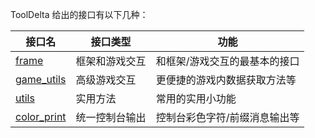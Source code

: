 ToolDelta 给出的接口有以下几种：


| 接口名 | 接口类型 | 功能
| --         | --            | --
| [frame](./frame.md) | 框架和游戏交互 | 和框架/游戏交互的最基本的接口
| [game_utils](./game_utils.md) | 高级游戏交互 | 更便捷的游戏内数据获取方法等
| [utils](./utils-methods.md) | 实用方法 | 常用的实用小功能
| [color_print](./color_print.md) | 统一控制台输出 | 控制台彩色字符/前缀消息输出等